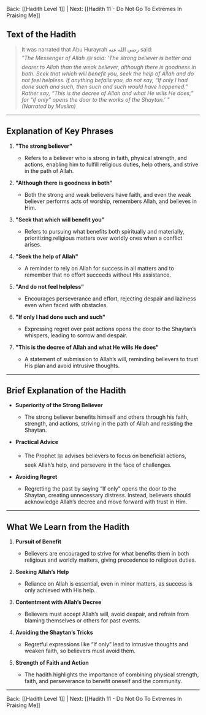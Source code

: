 Back: [[Hadith Level 1]] | Next: [[Hadith 11 - Do Not Go To Extremes In Praising Me]]

## Text of the Hadith
> It was narrated that Abu Hurayrah رضي الله عنه said:  
> *"The Messenger of Allah ﷺ said: ‘The strong believer is better and dearer to Allah than the weak believer, although there is goodness in both. Seek that which will benefit you, seek the help of Allah and do not feel helpless. If anything befalls you, do not say, “If only I had done such and such, then such and such would have happened.” Rather say, “This is the decree of Allah and what He wills He does,” for “if only” opens the door to the works of the Shaytan.’ "*  
> *(Narrated by Muslim)*  

---

## Explanation of Key Phrases
1. **"The strong believer"**  
   - Refers to a believer who is strong in faith, physical strength, and actions, enabling him to fulfill religious duties, help others, and strive in the path of Allah.  

2. **"Although there is goodness in both"**  
   - Both the strong and weak believers have faith, and even the weak believer performs acts of worship, remembers Allah, and believes in Him.  

3. **"Seek that which will benefit you"**  
   - Refers to pursuing what benefits both spiritually and materially, prioritizing religious matters over worldly ones when a conflict arises.  

4. **"Seek the help of Allah"**  
   - A reminder to rely on Allah for success in all matters and to remember that no effort succeeds without His assistance.  

5. **"And do not feel helpless"**  
   - Encourages perseverance and effort, rejecting despair and laziness even when faced with obstacles.  

6. **"If only I had done such and such"**  
   - Expressing regret over past actions opens the door to the Shaytan’s whispers, leading to sorrow and despair.  

7. **"This is the decree of Allah and what He wills He does"**  
   - A statement of submission to Allah’s will, reminding believers to trust His plan and avoid intrusive thoughts.  

---

## Brief Explanation of the Hadith
- **Superiority of the Strong Believer**  
  - The strong believer benefits himself and others through his faith, strength, and actions, striving in the path of Allah and resisting the Shaytan.  

- **Practical Advice**  
  - The Prophet ﷺ advises believers to focus on beneficial actions, seek Allah’s help, and persevere in the face of challenges.  

- **Avoiding Regret**  
  - Regretting the past by saying “If only” opens the door to the Shaytan, creating unnecessary distress. Instead, believers should acknowledge Allah’s decree and move forward with trust in Him.  

---

## What We Learn from the Hadith
1. **Pursuit of Benefit**  
   - Believers are encouraged to strive for what benefits them in both religious and worldly matters, giving precedence to religious duties.  

2. **Seeking Allah’s Help**  
   - Reliance on Allah is essential, even in minor matters, as success is only achieved with His help.  

3. **Contentment with Allah’s Decree**  
   - Believers must accept Allah’s will, avoid despair, and refrain from blaming themselves or others for past events.  

4. **Avoiding the Shaytan’s Tricks**  
   - Regretful expressions like “If only” lead to intrusive thoughts and weaken faith, so believers must avoid them.  

5. **Strength of Faith and Action**  
   - The hadith highlights the importance of combining physical strength, faith, and perseverance to benefit oneself and the community.  

---

Back: [[Hadith Level 1]] | Next: [[Hadith 11 - Do Not Go To Extremes In Praising Me]]